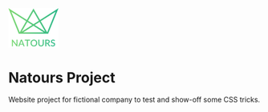 <img src="img/logo-green-1x.png" alt="Natours Logo" width="100"/>

# Natours Project
Website project for fictional company to test and show-off some CSS tricks.
